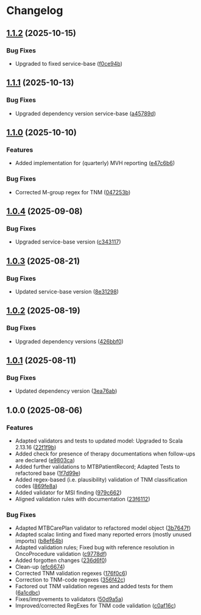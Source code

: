 # Changelog

## [1.1.2](https://github.com/dnpm-dip/mtb-validation-service/compare/v1.1.1...v1.1.2) (2025-10-15)


### Bug Fixes

* Upgraded to fixed service-base ([f0ce94b](https://github.com/dnpm-dip/mtb-validation-service/commit/f0ce94b369636e73caae969698c54ba1d444c976))

## [1.1.1](https://github.com/dnpm-dip/mtb-validation-service/compare/v1.1.0...v1.1.1) (2025-10-13)


### Bug Fixes

* Upgraded dependency version service-base ([a45789d](https://github.com/dnpm-dip/mtb-validation-service/commit/a45789da505dd362cdbbe48fb590777b8e2f0fc5))

## [1.1.0](https://github.com/dnpm-dip/mtb-validation-service/compare/v1.0.4...v1.1.0) (2025-10-10)


### Features

* Added implementation for (quarterly) MVH reporting ([e47c6b6](https://github.com/dnpm-dip/mtb-validation-service/commit/e47c6b6eaac900b3409f146f3450e616cdc4bd3e))


### Bug Fixes

* Corrected M-group regex for TNM ([047253b](https://github.com/dnpm-dip/mtb-validation-service/commit/047253b27e8972dddc97e6f9da61c2661f29ace8))

## [1.0.4](https://github.com/dnpm-dip/mtb-validation-service/compare/v1.0.3...v1.0.4) (2025-09-08)


### Bug Fixes

* Upgraded service-base version ([c343117](https://github.com/dnpm-dip/mtb-validation-service/commit/c34311741105c4311659d79feec0424dfc3e4457))

## [1.0.3](https://github.com/dnpm-dip/mtb-validation-service/compare/v1.0.2...v1.0.3) (2025-08-21)


### Bug Fixes

* Updated service-base version ([8e31298](https://github.com/dnpm-dip/mtb-validation-service/commit/8e31298516ed94892e731b83ca120b5fd1076a6c))

## [1.0.2](https://github.com/dnpm-dip/mtb-validation-service/compare/v1.0.1...v1.0.2) (2025-08-19)


### Bug Fixes

* Upgraded dependency versions ([426bbf0](https://github.com/dnpm-dip/mtb-validation-service/commit/426bbf09e549db419d00fb944a95d8602e74d1e0))

## [1.0.1](https://github.com/dnpm-dip/mtb-validation-service/compare/v1.0.0...v1.0.1) (2025-08-11)


### Bug Fixes

* Updated dependency version ([3ea76ab](https://github.com/dnpm-dip/mtb-validation-service/commit/3ea76ab6bb8977009364e9f46252de411adf654b))

## 1.0.0 (2025-08-06)


### Features

* Adapted validators and tests to updated model: Upgraded to Scala 2.13.16 ([22f1f9b](https://github.com/dnpm-dip/mtb-validation-service/commit/22f1f9b29f0fa25799830c38d25c263c25856421))
* Added check for presence of therapy documentations when follow-ups are declared ([e9803ca](https://github.com/dnpm-dip/mtb-validation-service/commit/e9803ca701de3485598ecee435cc198a5c5b971e))
* Added further validations to MTBPatientRecord; Adapted Tests to refactored base ([1f7d99e](https://github.com/dnpm-dip/mtb-validation-service/commit/1f7d99eabd85156ba77e69ad387a1b0d56e0b16b))
* Added regex-based (i.e. plausibility) validation of TNM classification codes ([869fe8a](https://github.com/dnpm-dip/mtb-validation-service/commit/869fe8aea5a32150ded4f24223827cde6c0323ed))
* Added validator for MSI finding ([979c662](https://github.com/dnpm-dip/mtb-validation-service/commit/979c662582b767bc19c507d6b3885ba204ef4556))
* Aligned validation rules with documentation ([23f6112](https://github.com/dnpm-dip/mtb-validation-service/commit/23f6112d54f27687998477d4c0f5b7da8a166a9f))


### Bug Fixes

* Adapted MTBCarePlan validator to refactored model object ([3b7647f](https://github.com/dnpm-dip/mtb-validation-service/commit/3b7647fcf0f6189c3bb90fc6259da5771d8de8f3))
* Adapted scalac linting and fixed many reported errors (mostly unused imports) ([b8ef64b](https://github.com/dnpm-dip/mtb-validation-service/commit/b8ef64bf0d50ca83490a340dc13b6b2e06dd046b))
* Adapted validation rules; Fixed bug with reference resolution in OncoProcedure validation ([c9778df](https://github.com/dnpm-dip/mtb-validation-service/commit/c9778dfa92d29b5a95f168dfc845ee378a3b79c2))
* Added forgotten changes ([236d6f0](https://github.com/dnpm-dip/mtb-validation-service/commit/236d6f087a6cd91a018514e414558beec477c7a5))
* Clean-up ([efc6674](https://github.com/dnpm-dip/mtb-validation-service/commit/efc66747328777bab325f1a8358837f6512f2d98))
* Corrected TNM validation regexes ([176f0c6](https://github.com/dnpm-dip/mtb-validation-service/commit/176f0c6b1b1d8b87eef3fa4c5a93abbad96ccd36))
* Correction to TNM-code regexes ([356f42c](https://github.com/dnpm-dip/mtb-validation-service/commit/356f42c11f1713e93267119538e6914f63eaaac0))
* Factored out TNM validation regexes and added tests for them ([6a1cdbc](https://github.com/dnpm-dip/mtb-validation-service/commit/6a1cdbc30fd325a9cb08cb370cb47cdc64c82460))
* Fixes/imrpvements to validators ([50d9a5a](https://github.com/dnpm-dip/mtb-validation-service/commit/50d9a5a5e8f14655db6bb5f866e6a6637188ab21))
* Improved/corrected RegExes for TNM code validation ([c0af16c](https://github.com/dnpm-dip/mtb-validation-service/commit/c0af16c1ebe8a878aa8d19c7e54e3ab5519426cd))
